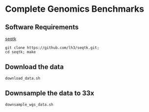 # Complete Genomics Benchmarks 

## Software Requirements 

[seqtk](https://github.com/lh3/seqtk)

```
git clone https://github.com/lh3/seqtk.git;
cd seqtk; make
```

## Download the data 

```
download_data.sh 
```

## Downsample the data to 33x 

```
downsample_wgs_data.sh 
```